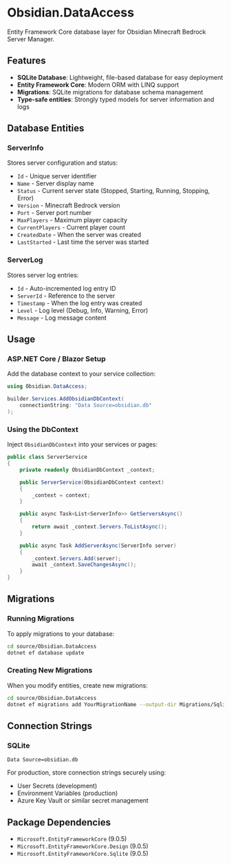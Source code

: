 # Obsidian.DataAccess

Entity Framework Core database layer for Obsidian Minecraft Bedrock Server Manager.

## Features

- **SQLite Database**: Lightweight, file-based database for easy deployment
- **Entity Framework Core**: Modern ORM with LINQ support
- **Migrations**: SQLite migrations for database schema management
- **Type-safe entities**: Strongly typed models for server information and logs

## Database Entities

### ServerInfo
Stores server configuration and status:
- `Id` - Unique server identifier
- `Name` - Server display name
- `Status` - Current server state (Stopped, Starting, Running, Stopping, Error)
- `Version` - Minecraft Bedrock version
- `Port` - Server port number
- `MaxPlayers` - Maximum player capacity
- `CurrentPlayers` - Current player count
- `CreatedDate` - When the server was created
- `LastStarted` - Last time the server was started

### ServerLog
Stores server log entries:
- `Id` - Auto-incremented log entry ID
- `ServerId` - Reference to the server
- `Timestamp` - When the log entry was created
- `Level` - Log level (Debug, Info, Warning, Error)
- `Message` - Log message content

## Usage

### ASP.NET Core / Blazor Setup

Add the database context to your service collection:

```csharp
using Obsidian.DataAccess;

builder.Services.AddObsidianDbContext(
    connectionString: "Data Source=obsidian.db"
);
```

### Using the DbContext

Inject `ObsidianDbContext` into your services or pages:

```csharp
public class ServerService
{
    private readonly ObsidianDbContext _context;

    public ServerService(ObsidianDbContext context)
    {
        _context = context;
    }

    public async Task<List<ServerInfo>> GetServersAsync()
    {
        return await _context.Servers.ToListAsync();
    }

    public async Task AddServerAsync(ServerInfo server)
    {
        _context.Servers.Add(server);
        await _context.SaveChangesAsync();
    }
}
```

## Migrations

### Running Migrations

To apply migrations to your database:

```bash
cd source/Obsidian.DataAccess
dotnet ef database update
```

### Creating New Migrations

When you modify entities, create new migrations:

```bash
cd source/Obsidian.DataAccess
dotnet ef migrations add YourMigrationName --output-dir Migrations/Sqlite
```

## Connection Strings

### SQLite
```
Data Source=obsidian.db
```

For production, store connection strings securely using:
- User Secrets (development)
- Environment Variables (production)
- Azure Key Vault or similar secret management

## Package Dependencies

- `Microsoft.EntityFrameworkCore` (9.0.5)
- `Microsoft.EntityFrameworkCore.Design` (9.0.5)
- `Microsoft.EntityFrameworkCore.Sqlite` (9.0.5)
